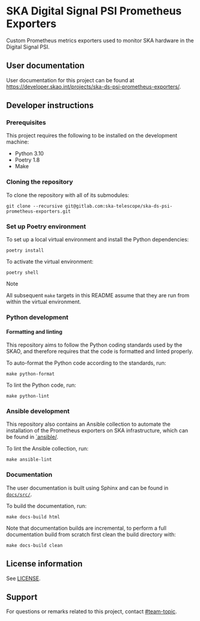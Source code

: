 # SKA Digital Signal PSI Prometheus Exporters

Custom Prometheus metrics exporters used to monitor SKA hardware in the Digital Signal PSI.

## User documentation

User documentation for this project can be found at https://developer.skao.int/projects/ska-ds-psi-prometheus-exporters/.

## Developer instructions

### Prerequisites

This project requires the following to be installed on the development machine:

- Python 3.10
- Poetry 1.8
- Make

### Cloning the repository

To clone the repository with all of its submodules:

    git clone --recursive git@gitlab.com:ska-telescope/ska-ds-psi-prometheus-exporters.git

### Set up Poetry environment

To set up a local virtual environment and install the Python dependencies:

    poetry install

To activate the virtual environment:

    poetry shell

> [!NOTE]
> All subsequent `make` targets in this README assume that they are run from within the virtual environment.

### Python development

#### Formatting and linting

This repository aims to follow the Python coding standards used by the SKAO, and therefore requires that the code is formatted and linted properly.

To auto-format the Python code according to the standards, run:

    make python-format

To lint the Python code, run:

    make python-lint

### Ansible development

This repository also contains an Ansible collection to automate the installation of the Prometheus exporters on SKA infrastructure, which can be found in [`ansible/](./ansible/).

To lint the Ansible collection, run:

    make ansible-lint

### Documentation

The user documentation is built using Sphinx and can be found in [`docs/src/`](./docs/src/).

To build the documentation, run:

    make docs-build html

Note that documentation builds are incremental, to perform a full documentation build from scratch first clean the build directory with:

    make docs-build clean

## License information

See [LICENSE](./LICENSE).

## Support

For questions or remarks related to this project, contact [#team-topic](https://skao.slack.com/archives/C05CZKCM22U).
